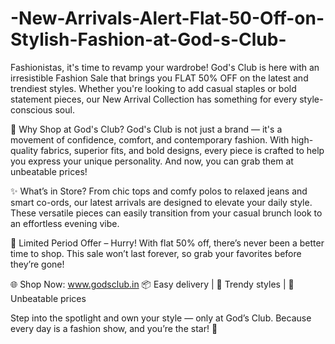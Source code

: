 # -New-Arrivals-Alert-Flat-50-Off-on-Stylish-Fashion-at-God-s-Club-

Fashionistas, it's time to revamp your wardrobe! God's Club is here with an irresistible Fashion Sale that brings you FLAT 50% OFF on the latest and trendiest styles. Whether you're looking to add casual staples or bold statement pieces, our New Arrival Collection has something for every style-conscious soul.

💃 Why Shop at God's Club?
God's Club is not just a brand — it's a movement of confidence, comfort, and contemporary fashion. With high-quality fabrics, superior fits, and bold designs, every piece is crafted to help you express your unique personality. And now, you can grab them at unbeatable prices!

✨ What’s in Store?
From chic tops and comfy polos to relaxed jeans and smart co-ords, our latest arrivals are designed to elevate your daily style. These versatile pieces can easily transition from your casual brunch look to an effortless evening vibe.

🛒 Limited Period Offer – Hurry!
With flat 50% off, there’s never been a better time to shop. This sale won’t last forever, so grab your favorites before they’re gone!

🌐 Shop Now: www.godsclub.in
📦 Easy delivery | 👚 Trendy styles | 💸 Unbeatable prices

Step into the spotlight and own your style — only at God’s Club. Because every day is a fashion show, and you’re the star! 🌟
